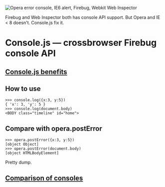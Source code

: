 ![Opera error console, IE6 alert, Firebug, Webkit Web Inspector](/nv/console.js/raw/master/intro.png)

Firebug and Web Inspector both has console API support. But Opera and IE < 8 doesn't. Console.js fix it.


Console.js — crossbrowser Firebug console API
=============================================

[Console.js benefits](http://wiki.github.com/NV/console.js/)
---------------------

How to use
----------

    >>> console.log({x:3, y:5})
    { 'x': 3, 'y': 5 }
    >>> console.log(document.body)
    <BODY class="timeline" id="home">

Compare with opera.postError
----------------------------

    >>> opera.postError({x:3, y:5})
    [object Object]
    >>> opera.postError(document.body)
    [object HTMLBodyElement]

Pretty dump.

[Comparison of consoles](http://wiki.github.com/NV/console.js/comparison-of-consoles)
----------------------

